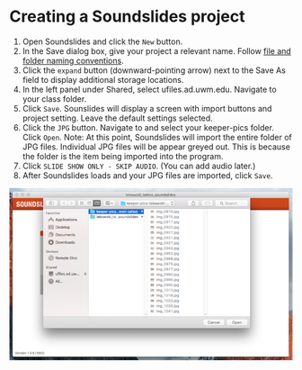 # Creating a Soundslides project

1. Open Soundslides and click the `New` button.
2. In the Save dialog box, give your project a relevant name. Follow [file and folder naming conventions](https://jjloomis.gitbooks.io/file-and-folder-management/content/file-and-folder-naming-conventions.html). 
3. Click the `expand` button \(downward-pointing arrow\) next to the Save As field to display additional storage locations. 
4. In the left panel under Shared, select ufiles.ad.uwm.edu. Navigate to your class folder.
5. Click `Save`. Sounslides will display a screen with import buttons and project setting. Leave the default settings selected.
6. Click the `JPG` button. Navigate to and select your keeper-pics folder. Click `Open`. Note: At this point, Soundslides will import the entire folder of JPG files. Individual JPG files will be appear greyed out. This is because the folder is the item being imported into the program. 
7. Click `SLIDE SHOW ONLY - SKIP AUDIO`. \(You can add audio later.\)
8. After Soundslides loads and your JPG files are imported, click `Save`.

![Importing a keeper-pics folder when creating a new Soundlides project.](/assets/soundslides-creating-a-soundslides-project.png)

